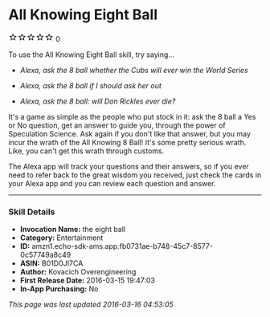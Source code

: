 # All Knowing Eight Ball
![0 stars](../../../images/ic_star_border_black_18dp_1x.png)![0 stars](../../../images/ic_star_border_black_18dp_1x.png)![0 stars](../../../images/ic_star_border_black_18dp_1x.png)![0 stars](../../../images/ic_star_border_black_18dp_1x.png)![0 stars](../../../images/ic_star_border_black_18dp_1x.png) 0

To use the All Knowing Eight Ball skill, try saying...

* *Alexa, ask the 8 ball whether the Cubs will ever win the World Series*

* *Alexa, ask the 8 ball if I should ask her out*

* *Alexa, ask the 8 ball: will Don Rickles ever die?*

It's a game as simple as the people who put stock in it: ask the 8 ball a Yes or No question, get an answer to guide you, through the power of Speculation Science. Ask again if you don't like that answer, but you may incur the wrath of the All Knowing 8 Ball! It's some pretty serious wrath. Like, you can't get this wrath through customs. 

The Alexa app will track your questions and their answers, so if you ever need to refer back to the great wisdom you received, just check the cards in your Alexa app and you can review each question and answer.

***

### Skill Details

* **Invocation Name:** the eight ball
* **Category:** Entertainment
* **ID:** amzn1.echo-sdk-ams.app.fb0731ae-b748-45c7-8577-0c57749a8c49
* **ASIN:** B01D0JI7CA
* **Author:** Kovacich Overengineering
* **First Release Date:** 2016-03-15 19:47:03
* **In-App Purchasing:** No

*This page was last updated 2016-03-16 04:53:05*
